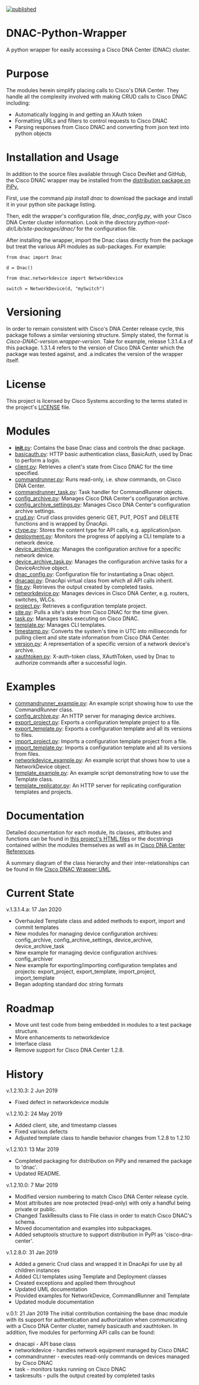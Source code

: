 [![published](https://static.production.devnetcloud.com/codeexchange/assets/images/devnet-published.svg)](https://developer.cisco.com/codeexchange/github/repo/rsayle/DNAC-Python-Wrapper)

# DNAC-Python-Wrapper
A python wrapper for easily accessing a Cisco DNA Center (DNAC) cluster.

# Purpose
The modules herein simplify placing calls to Cisco's DNA Center.  They handle all the complexity involved with making CRUD calls to Cisco DNAC including:
  - Automatically logging in and getting an XAuth token
  - Formatting URLs and filters to control requests to Cisco DNAC
  - Parsing responses from Cisco DNAC and converting from json text into python objects

# Installation and Usage
In addition to the source files available through Cisco DevNet and GitHub, the Cisco DNAC wrapper may be installed from the [distribution package on PiPy.](https://pypi.org/project/dnac/)

First, use the command _pip install dnac_ to download the package and install it in your python site package listing.

Then, edit the wrapper's configuration file, _dnac_config.py_, with your Cisco DNA Center cluster information.  Look in the directory _python-root-dir/Lib/site-packages/dnac/_ for the configuration file.

After installing the wrapper, import the Dnac class directly from the package but treat the various API modules as sub-packages.  For example:

    from dnac import Dnac
    
    d = Dnac()
    
    from dnac.networkdevice import NetworkDevice
    
    switch = NetworkDevice(d, "mySwitch")

# Versioning
In order to remain consistent with Cisco's DNA Center release cycle, this package follows a similar versioning structure.  Simply stated, the format is _Cisco-DNAC-version.wrapper-version_.  Take for example, release 1.3.1.4.a of this package.  1.3.1.4 refers to the version of Cisco DNA Center which the package was tested against, and .a indicates the version of the wrapper itself.

# License
This project is licensed by Cisco Systems according to the terms stated in the project's [LICENSE](https://github.com/rsayle/DNAC-Python-Wrapper/blob/1.2.10.2/LICENSE) file.

# Modules
- [__init__.py](https://github.com/rsayle/DNAC-Python-Wrapper/blob/1.3.1.4/dnac/__init__.py): Contains the base Dnac class and controls the dnac package.
- [basicauth.py](https://github.com/rsayle/DNAC-Python-Wrapper/blob/1.3.1.4/dnac/basicauth.py): HTTP basic authentication class, BasicAuth, used by Dnac to perform a login.
- [client.py](https://github.com/rsayle/DNAC-Python-Wrapper/blob/1.3.1.4/dnac/client.py): Retrieves a client's state from Cisco DNAC for the time specified.
- [commandrunner.py](https://github.com/rsayle/DNAC-Python-Wrapper/blob/1.3.1.4/dnac/commandrunner.py): Runs read-only, i.e. show commands, on Cisco DNA Center.
- [commandrunner_task.py](https://github.com/rsayle/DNAC-Python-Wrapper/blob/1.3.1.4/dnac/commandrunner_task.py): Task handler for CommandRunner objects.
- [config_archive.py](https://github.com/rsayle/DNAC-Python-Wrapper/blob/1.3.1.4/dnac/config_archive.py): Manages Cisco DNA Center's configuration archive.
- [config_archive_settings.py](https://github.com/rsayle/DNAC-Python-Wrapper/blob/1.3.1.4/dnac/config_archive_settings.py): Manages Cisco DNA Center's configuration archive settings.
- [crud.py](https://github.com/rsayle/DNAC-Python-Wrapper/blob/1.3.1.4/dnac/crud.py): Crud class provides generic GET, PUT, POST and DELETE functions and is wrapped by DnacApi.
- [ctype.py](https://github.com/rsayle/DNAC-Python-Wrapper/blob/1.3.1.4/dnac/ctype.py): Stores the content type for API calls, e.g. application/json.
- [deployment.py](https://github.com/rsayle/DNAC-Python-Wrapper/blob/1.3.1.4/dnac/deployment.py): Monitors the progress of applying a CLI template to a network device.
- [device_archive.py](https://github.com/rsayle/DNAC-Python-Wrapper/blob/1.3.1.4/dnac/device_archive.py): Manages the configuration archive for a specific network device.
- [device_archive_task.py](https://github.com/rsayle/DNAC-Python-Wrapper/blob/1.3.1.4/dnac/device_archive_task.py): Manages the configuration archive tasks for a DeviceArchive object.
- [dnac_config.py](https://github.com/rsayle/DNAC-Python-Wrapper/blob/1.3.1.4/dnac/dnacapi.py): Configuration file for instantiating a Dnac object.
- [dnacapi.py](https://github.com/rsayle/DNAC-Python-Wrapper/blob/1.3.1.4/dnac/dnacapi.py): DnacApi virtual class from which all API calls inherit.
- [file.py](https://github.com/rsayle/DNAC-Python-Wrapper/blob/1.3.1.4/dnac/file.py): Retrieves the output created by completed tasks.
- [networkdevice.py](https://github.com/rsayle/DNAC-Python-Wrapper/blob/1.3.1.4/dnac/networkdevice.py): Manages devices in Cisco DNA Center, e.g. routers, switches, WLCs.
- [project.py](https://github.com/rsayle/DNAC-Python-Wrapper/blob/1.3.1.4/dnac/networkdevice.py): Retrieves a configuration template project.
- [site.py](https://github.com/rsayle/DNAC-Python-Wrapper/blob/1.3.1.4/dnac/site.py): Pulls a site's state from Cisco DNAC for the time given.
- [task.py](https://github.com/rsayle/DNAC-Python-Wrapper/blob/1.3.1.4/dnac/task.py): Manages tasks executing on Cisco DNAC.
- [template.py](https://github.com/rsayle/DNAC-Python-Wrapper/blob/1.3.1.4/dnac/template.py): Manages CLI templates.
- [timestamp.py](https://github.com/rsayle/DNAC-Python-Wrapper/blob/1.3.1.4/dnac/timestamp.py): Converts the system's time in UTC into milliseconds for pulling client and site state information from Cisco DNA Center.
- [version.py](https://github.com/rsayle/DNAC-Python-Wrapper/blob/1.3.1.4/dnac/version.py): A representation of a specific version of a network device's archive.
- [xauthtoken.py](https://github.com/rsayle/DNAC-Python-Wrapper/blob/1.3.1.4/dnac/xauthtoken.py): X-auth-token class, XAuthToken, used by Dnac to authorize commands after a successful login.


# Examples
- [commandrunner_example.py](https://github.com/rsayle/DNAC-Python-Wrapper/blob/1.3.1.4/examples/commandrunner_example.py): An example script showing how to use the CommandRunner class.
- [config_archive.py](https://github.com/rsayle/DNAC-Python-Wrapper/blob/1.3.1.4/examples/config_archiver.py): An HTTP server for managing device archives.
- [export_project.py](https://github.com/rsayle/DNAC-Python-Wrapper/blob/1.3.1.4/examples/export_project.py): Exports a configuration template project to a file.
- [export_template.py](https://github.com/rsayle/DNAC-Python-Wrapper/blob/1.3.1.4/examples/export_template.py): Exports a configuration template and all its versions to files.
- [import_project.py](https://github.com/rsayle/DNAC-Python-Wrapper/blob/1.3.1.4/examples/import_project.py): Imports a configuration template project from a file.
- [import_template.py](https://github.com/rsayle/DNAC-Python-Wrapper/blob/1.3.1.4/examples/import_template.py): Imports a configuration template and all its versions from files.
- [networkdevice_example.py](https://github.com/rsayle/DNAC-Python-Wrapper/blob/1.3.1.4/examples/networkdevice_example.py): An example script that shows how to use a NetworkDevice object.
- [template_example.py](https://github.com/rsayle/DNAC-Python-Wrapper/blob/1.3.1.4/examples/template_example.py): An example script demonstrating how to use the Template class.
- [template_replicator.py](https://github.com/rsayle/DNAC-Python-Wrapper/blob/1.3.1.4/examples/template_replicator.py): An HTTP server for replicating configuration templates and projects.

# Documentation
Detailed documentation for each module, its classes, attributes and functions can be found in [this project's HTML files](https://github.com/rsayle/DNAC-Python-Wrapper/tree/1.3.1.4/docs) or the docstrings contained within the modules themselves as well as in [Cisco DNA Center References](https://developer.cisco.com/docs/dna-center/#!cisco-dna-center-platform-overview/cisco-dna-center-platform-overview).

A summary diagram of the class hierarchy and their inter-relationships can be found in file [Cisco DNAC Wrapper UML](https://github.com/rsayle/DNAC-Python-Wrapper/blob/1.3.1.4/docs/Cisco%20DNAC%20Wrapper%20UML.pdf).

# Current State
v.1.3.1.4.a: 17 Jan 2020
- Overhauled Template class and added methods to export, import and commit templates
- New modules for managing device configuration archives: config_archive, config_archive_settings, device_archive, device_archive_task
- New example for managing device configuration archives: config_archiver
- New example for exporting/importing configuration templates and projects: export_project, export_template, import_project, import_template
- Began adopting standard doc string formats

# Roadmap
- Move unit test code from being embedded in modules to a test package structure.
- More enhancements to networkdevice
- Interface class
- Remove support for Cisco DNA Center 1.2.8.

# History
v.1.2.10.3: 2 Jun 2019
- Fixed defect in networkdevice module

v.1.2.10.2: 24 May 2019
- Added client, site, and timestamp classes
- Fixed various defects
- Adjusted template class to handle behavior changes from 1.2.8 to 1.2.10

v.1.2.10.1: 13 Mar 2019
- Completed packaging for distribution on PiPy and renamed the package to 'dnac'.
- Updated README.

v.1.2.10.0: 7 Mar 2019
- Modified version numbering to match Cisco DNA Center release cycle.
- Most attributes are now protected (read-only) with only a handful being private or public.
- Changed TaskResults class to File class in order to match Cisco DNAC's schema.
- Moved documentation and examples into subpackages.
- Added setuptools structure to support distribution in PyPI as 'cisco-dna-center'.

v.1.2.8.0: 31 Jan 2019
- Added a generic Crud class and wrapped it in DnacApi for use by all children instances
- Added CLI templates using Template and Deployment classes
- Created exceptions and applied them throughout
- Updated UML documentation
- Provided examples for NetworkDevice, CommandRunner and Template
- Updated module documentation

v.0.1: 21 Jan 2019
The initial contribution containing the base dnac module with its support for authentication and authorization when communicating with a Cisco DNA Center cluster, namely basicauth and xauthtoken.  In addition, five modules for performing API calls can be found:
- dnacapi - API base class
- networkdevice - handles network equipment managed by Cisco DNAC
- commandrunner - executes read-only commands on devices managed by Cisco DNAC
- task - monitors tasks running on Cisco DNAC
- taskresults - pulls the output created by completed tasks
